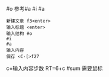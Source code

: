 #o
参考#a
#i
#a
```
新建文章 f3<enter>
输入标题 <enter>
输入结构 #o
#i
#a
输入内容
保存 <C-[>f27
```
c=输入内容步数
RT=6+c
#sum
需要鼠标
